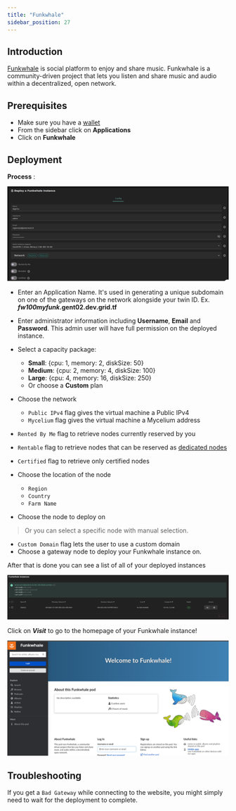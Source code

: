 ```yaml
---
title: "Funkwhale"
sidebar_position: 27
---
```




## Introduction

[Funkwhale](https://funkwhale.audio/) is social platform to enjoy and share music.
Funkwhale is a community-driven project that lets you listen and share music and audio within a decentralized, open network.

## Prerequisites

- Make sure you have a [wallet](../../wallet_connector)
- From the sidebar click on **Applications**
- Click on **Funkwhale**

## Deployment

__Process__ :

![](./img/solutions_funkwhale.png)

- Enter an Application Name. It's used in generating a unique subdomain on one of the gateways on the network alongside your twin ID. Ex. ***fw100myfunk*.gent02.dev.grid.tf**

- Enter administrator information including **Username**, **Email** and **Password**. This admin user will have full permission on the deployed instance.

- Select a capacity package:
    - **Small**: \{cpu: 1, memory: 2, diskSize: 50\}
    - **Medium**: \{cpu: 2, memory: 4, diskSize: 100\}
    - **Large**: \{cpu: 4, memory: 16, diskSize: 250\}
    - Or choose a **Custom** plan
- Choose the network
   - `Public IPv4` flag gives the virtual machine a Public IPv4
   - `Mycelium` flag gives the virtual machine a Mycelium address
- `Rented By Me` flag to retrieve nodes currently reserved by you
- `Rentable` flag to retrieve nodes that can be reserved as [dedicated nodes](../node_finder#dedicated-nodes)
- `Certified` flag to retrieve only certified nodes 
- Choose the location of the node
   - `Region`
   - `Country`
   - `Farm Name`

- Choose the node to deploy on
> Or you can select a specific node with manual selection.
- `Custom Domain` flag lets the user to use a custom domain
- Choose a gateway node to deploy your Funkwhale instance on.


After that is done you can see a list of all of your deployed instances

![](./img/funkwhale2.png)

Click on ***Visit*** to go to the homepage of your Funkwhale instance!

![](./img/funkwhale3.png)

## Troubleshooting

If you get a `Bad Gateway` while connecting to the website, you might simply need to wait for the deployment to complete.